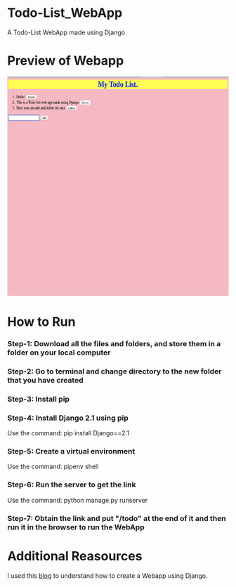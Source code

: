 # Todo-List_WebApp
A Todo-List WebApp made using Django

# Preview of Webapp
<img src = "images/image1.png" width = "550" height = "500">

# How to Run
### Step-1: Download all the files and folders, and store them in a folder on your local computer
### Step-2: Go to terminal and change directory to the new folder that you have created
### Step-3: Install pip
### Step-4: Install Django 2.1 using pip
Use the command: pip install Django==2.1
<br/>
### Step-5: Create a virtual environment
Use the command: pipenv shell
<br/>
### Step-6: Run the server to get the link
Use the command: python manage.py runserver
<br/>
### Step-7: Obtain the link and put "/todo" at the end of it and then run it in the browser to run the WebApp

# Additional Reasources
I used this [blog](https://medium.com/fbdevclagos/how-to-build-a-todo-app-with-django-17afdc4a8f8c) to understand how to create a Webapp using Django.
